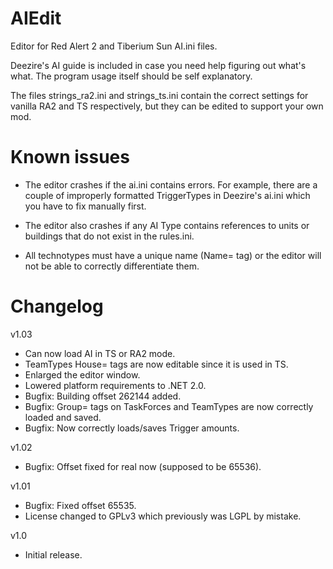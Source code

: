 AIEdit
======

Editor for Red Alert 2 and Tiberium Sun AI.ini files.

Deezire's AI guide is included in case you need help figuring out what's what. The program usage itself should be self explanatory.

The files strings_ra2.ini and strings_ts.ini contain the correct settings for vanilla RA2 and TS respectively, but they can be edited to support your own mod.

Known issues
============

- The editor crashes if the ai.ini contains errors. For example, there are a couple of improperly formatted TriggerTypes in Deezire's ai.ini which you have to fix manually first.

- The editor also crashes if any AI Type contains references to units or buildings that do not exist in the rules.ini.

- All technotypes must have a unique name (Name= tag) or the editor will not be able to correctly differentiate them.

Changelog
=========

v1.03
- Can now load AI in TS or RA2 mode.
- TeamTypes House= tags are now editable since it is used in TS.
- Enlarged the editor window.
- Lowered platform requirements to .NET 2.0.
- Bugfix: Building offset 262144 added.
- Bugfix: Group= tags on TaskForces and TeamTypes are now correctly loaded and saved.
- Bugfix: Now correctly loads/saves Trigger amounts.

v1.02
- Bugfix: Offset fixed for real now (supposed to be 65536).

v1.01
- Bugfix: Fixed offset 65535.
- License changed to GPLv3 which previously was LGPL by mistake.

v1.0
- Initial release.